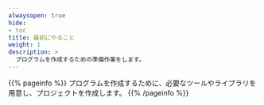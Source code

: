```yaml
---
alwaysopen: true
hide:
- toc
title: 最初にやること
weight: 1
description: >
  プログラムを作成するための準備作業をします。
---
```


{{% pageinfo %}}
プログラムを作成するために、必要なツールやライブラリを用意し、プロジェクトを作成します。
{{% /pageinfo %}}

